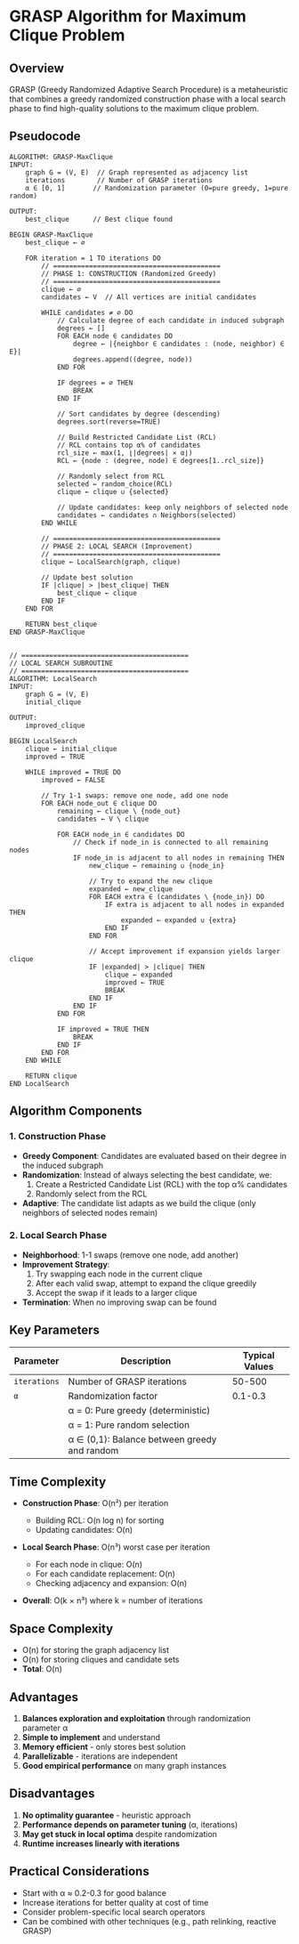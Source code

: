 # GRASP Algorithm for Maximum Clique Problem

## Overview
GRASP (Greedy Randomized Adaptive Search Procedure) is a metaheuristic that combines a greedy randomized construction phase with a local search phase to find high-quality solutions to the maximum clique problem.

## Pseudocode

```
ALGORITHM: GRASP-MaxClique
INPUT: 
    graph G = (V, E)  // Graph represented as adjacency list
    iterations        // Number of GRASP iterations
    α ∈ [0, 1]       // Randomization parameter (0=pure greedy, 1=pure random)
    
OUTPUT: 
    best_clique      // Best clique found

BEGIN GRASP-MaxClique
    best_clique ← ∅
    
    FOR iteration = 1 TO iterations DO
        // ==========================================
        // PHASE 1: CONSTRUCTION (Randomized Greedy)
        // ==========================================
        clique ← ∅
        candidates ← V  // All vertices are initial candidates
        
        WHILE candidates ≠ ∅ DO
            // Calculate degree of each candidate in induced subgraph
            degrees ← []
            FOR EACH node ∈ candidates DO
                degree ← |{neighbor ∈ candidates : (node, neighbor) ∈ E}|
                degrees.append((degree, node))
            END FOR
            
            IF degrees = ∅ THEN
                BREAK
            END IF
            
            // Sort candidates by degree (descending)
            degrees.sort(reverse=TRUE)
            
            // Build Restricted Candidate List (RCL)
            // RCL contains top α% of candidates
            rcl_size ← max(1, ⌊|degrees| × α⌋)
            RCL ← {node : (degree, node) ∈ degrees[1..rcl_size]}
            
            // Randomly select from RCL
            selected ← random_choice(RCL)
            clique ← clique ∪ {selected}
            
            // Update candidates: keep only neighbors of selected node
            candidates ← candidates ∩ Neighbors(selected)
        END WHILE
        
        // ==========================================
        // PHASE 2: LOCAL SEARCH (Improvement)
        // ==========================================
        clique ← LocalSearch(graph, clique)
        
        // Update best solution
        IF |clique| > |best_clique| THEN
            best_clique ← clique
        END IF
    END FOR
    
    RETURN best_clique
END GRASP-MaxClique


// ==========================================
// LOCAL SEARCH SUBROUTINE
// ==========================================
ALGORITHM: LocalSearch
INPUT: 
    graph G = (V, E)
    initial_clique
    
OUTPUT: 
    improved_clique

BEGIN LocalSearch
    clique ← initial_clique
    improved ← TRUE
    
    WHILE improved = TRUE DO
        improved ← FALSE
        
        // Try 1-1 swaps: remove one node, add one node
        FOR EACH node_out ∈ clique DO
            remaining ← clique \ {node_out}
            candidates ← V \ clique
            
            FOR EACH node_in ∈ candidates DO
                // Check if node_in is connected to all remaining nodes
                IF node_in is adjacent to all nodes in remaining THEN
                    new_clique ← remaining ∪ {node_in}
                    
                    // Try to expand the new clique
                    expanded ← new_clique
                    FOR EACH extra ∈ (candidates \ {node_in}) DO
                        IF extra is adjacent to all nodes in expanded THEN
                            expanded ← expanded ∪ {extra}
                        END IF
                    END FOR
                    
                    // Accept improvement if expansion yields larger clique
                    IF |expanded| > |clique| THEN
                        clique ← expanded
                        improved ← TRUE
                        BREAK
                    END IF
                END IF
            END FOR
            
            IF improved = TRUE THEN
                BREAK
            END IF
        END FOR
    END WHILE
    
    RETURN clique
END LocalSearch
```

## Algorithm Components

### 1. Construction Phase
- **Greedy Component**: Candidates are evaluated based on their degree in the induced subgraph
- **Randomization**: Instead of always selecting the best candidate, we:
  1. Create a Restricted Candidate List (RCL) with the top α% candidates
  2. Randomly select from the RCL
- **Adaptive**: The candidate list adapts as we build the clique (only neighbors of selected nodes remain)

### 2. Local Search Phase
- **Neighborhood**: 1-1 swaps (remove one node, add another)
- **Improvement Strategy**: 
  1. Try swapping each node in the current clique
  2. After each valid swap, attempt to expand the clique greedily
  3. Accept the swap if it leads to a larger clique
- **Termination**: When no improving swap can be found

## Key Parameters

| Parameter | Description | Typical Values |
|-----------|-------------|----------------|
| `iterations` | Number of GRASP iterations | 50-500 |
| `α` | Randomization factor | 0.1-0.3 |
| | α = 0: Pure greedy (deterministic) | |
| | α = 1: Pure random selection | |
| | α ∈ (0,1): Balance between greedy and random | |

## Time Complexity

- **Construction Phase**: O(n²) per iteration
  - Building RCL: O(n log n) for sorting
  - Updating candidates: O(n)
  
- **Local Search Phase**: O(n³) worst case per iteration
  - For each node in clique: O(n)
  - For each candidate replacement: O(n)
  - Checking adjacency and expansion: O(n)

- **Overall**: O(k × n³) where k = number of iterations

## Space Complexity

- O(n) for storing the graph adjacency list
- O(n) for storing cliques and candidate sets
- **Total**: O(n)

## Advantages

1. **Balances exploration and exploitation** through randomization parameter α
2. **Simple to implement** and understand
3. **Memory efficient** - only stores best solution
4. **Parallelizable** - iterations are independent
5. **Good empirical performance** on many graph instances

## Disadvantages

1. **No optimality guarantee** - heuristic approach
2. **Performance depends on parameter tuning** (α, iterations)
3. **May get stuck in local optima** despite randomization
4. **Runtime increases linearly with iterations**

## Practical Considerations

- Start with α ≈ 0.2-0.3 for good balance
- Increase iterations for better quality at cost of time
- Consider problem-specific local search operators
- Can be combined with other techniques (e.g., path relinking, reactive GRASP)
